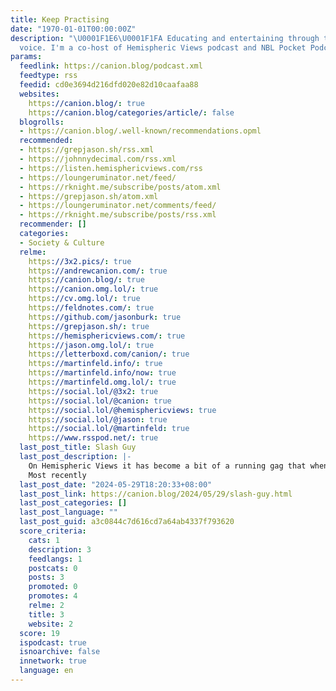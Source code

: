 ```yaml
---
title: Keep Practising
date: "1970-01-01T00:00:00Z"
description: "\U0001F1E6\U0001F1FA Educating and entertaining through the medium of
  voice. I'm a co-host of Hemispheric Views podcast and NBL Pocket Podcast."
params:
  feedlink: https://canion.blog/podcast.xml
  feedtype: rss
  feedid: cd0e3694d216dfd020e82d10caafaa88
  websites:
    https://canion.blog/: true
    https://canion.blog/categories/article/: false
  blogrolls:
  - https://canion.blog/.well-known/recommendations.opml
  recommended:
  - https://grepjason.sh/rss.xml
  - https://johnnydecimal.com/rss.xml
  - https://listen.hemisphericviews.com/rss
  - https://loungeruminator.net/feed/
  - https://rknight.me/subscribe/posts/atom.xml
  - https://grepjason.sh/atom.xml
  - https://loungeruminator.net/comments/feed/
  - https://rknight.me/subscribe/posts/rss.xml
  recommender: []
  categories:
  - Society & Culture
  relme:
    https://3x2.pics/: true
    https://andrewcanion.com/: true
    https://canion.blog/: true
    https://canion.omg.lol/: true
    https://cv.omg.lol/: true
    https://feldnotes.com/: true
    https://github.com/jasonburk: true
    https://grepjason.sh/: true
    https://hemisphericviews.com/: true
    https://jason.omg.lol/: true
    https://letterboxd.com/canion/: true
    https://martinfeld.info/: true
    https://martinfeld.info/now: true
    https://martinfeld.omg.lol/: true
    https://social.lol/@3x2: true
    https://social.lol/@canion: true
    https://social.lol/@hemisphericviews: true
    https://social.lol/@jason: true
    https://social.lol/@martinfeld: true
    https://www.rsspod.net/: true
  last_post_title: Slash Guy
  last_post_description: |-
    On Hemispheric Views it has become a bit of a running gag that when I become interested in something new or different, the phrase, “I’m an insert interest here guy!” is unleashed.
    Most recently
  last_post_date: "2024-05-29T18:20:33+08:00"
  last_post_link: https://canion.blog/2024/05/29/slash-guy.html
  last_post_categories: []
  last_post_language: ""
  last_post_guid: a3c0844c7d616cd7a64ab4337f793620
  score_criteria:
    cats: 1
    description: 3
    feedlangs: 1
    postcats: 0
    posts: 3
    promoted: 0
    promotes: 4
    relme: 2
    title: 3
    website: 2
  score: 19
  ispodcast: true
  isnoarchive: false
  innetwork: true
  language: en
---
```

